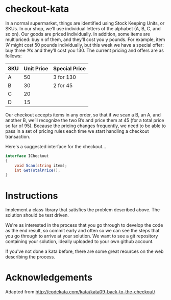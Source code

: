 # checkout-kata

In a normal supermarket, things are identified using Stock Keeping Units, or SKUs. In our shop, we’ll use individual letters of the alphabet (A, B, C, and so on). Our goods are priced individually. In addition, some items are multipriced: buy n of them, and they’ll cost you y pounds. For example, item ‘A’ might cost 50 pounds individually, but this week we have a special offer: buy three ‘A’s and they’ll cost you 130. The current pricing and offers are as follows:

| SKU | Unit Price | Special Price |
| --- | ---------- | ------------- |
| A   | 50         | 3 for 130     |
| B   | 30         | 2 for 45      |
| C   | 20         |               |
| D   | 15         |               |

Our checkout accepts items in any order, so that if we scan a B, an A, and another B, we’ll recognize the two B’s and price them at 45 (for a total price so far of 95). Because the pricing changes frequently, we need to be able to pass in a set of pricing rules each time we start handling a checkout transaction.

Here's a suggested interface for the checkout...

```cs
interface ICheckout
{
    void Scan(string item);
    int GetTotalPrice();
}
```

# Instructions

Implement a class library that satisfies the problem described above. The solution should be test driven.

We're as interested in the process that you go through to develop the code as the end result, so commit early and often so we can see the steps that you go through to arrive at your solution. We want to see a git repository containing your solution, ideally uploaded to your own github account.

If you've not done a kata before, there are some great reources on the web describing the process.

# Acknowledgements

Adapted from http://codekata.com/kata/kata09-back-to-the-checkout/
